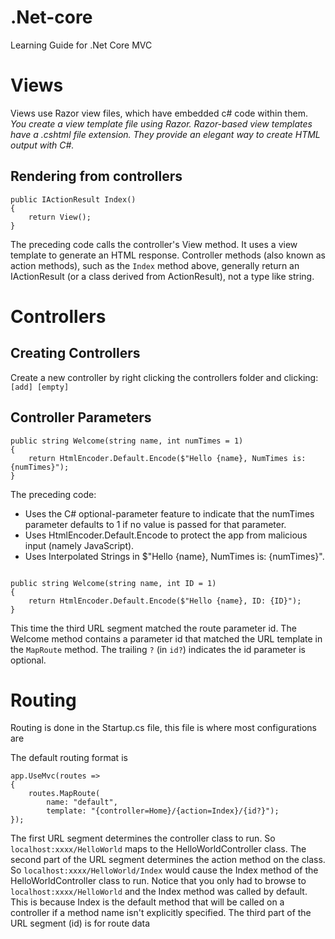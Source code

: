 # .Net-core
Learning Guide for .Net Core MVC


# Views 
Views use Razor view files, which have embedded c# code within them. *You create a view template file using Razor. Razor-based view templates have a .cshtml file extension. They provide an elegant way to create HTML output with C#.*

## Rendering from controllers 
```
public IActionResult Index()
{
    return View();
}
```
The preceding code calls the controller's View method. It uses a view template to generate an HTML response. Controller methods (also known as action methods), such as the `Index` method above, generally return an IActionResult (or a class derived from ActionResult), not a type like string.

# Controllers 

## Creating Controllers 
Create a new controller by right clicking the controllers folder and clicking:` [add] [empty] `

## Controller Parameters 
```
public string Welcome(string name, int numTimes = 1)
{
    return HtmlEncoder.Default.Encode($"Hello {name}, NumTimes is: {numTimes}");
}
```
The preceding code:

- Uses the C# optional-parameter feature to indicate that the numTimes parameter defaults to 1 if no value is passed for that parameter.
- Uses HtmlEncoder.Default.Encode to protect the app from malicious input (namely JavaScript).
- Uses Interpolated Strings in $"Hello {name}, NumTimes is: {numTimes}".

```

public string Welcome(string name, int ID = 1)
{
    return HtmlEncoder.Default.Encode($"Hello {name}, ID: {ID}");
}
```
This time the third URL segment matched the route parameter id. The Welcome method contains a parameter id that matched the URL template in the `MapRoute` method. The trailing `?` (in `id?`) indicates the id parameter is optional.

# Routing 
Routing is done in the Startup.cs file, this file is where most configurations are 

The default routing format is 
```
app.UseMvc(routes =>
{
    routes.MapRoute(
        name: "default",
        template: "{controller=Home}/{action=Index}/{id?}");
});
```
The first URL segment determines the controller class to run. So `localhost:xxxx/HelloWorld` maps to the HelloWorldController class. The second part of the URL segment determines the action method on the class. So `localhost:xxxx/HelloWorld/Index` would cause the Index method of the HelloWorldController class to run. Notice that you only had to browse to `localhost:xxxx/HelloWorld` and the Index method was called by default. This is because Index is the default method that will be called on a controller if a method name isn't explicitly specified. The third part of the URL segment (id) is for route data
